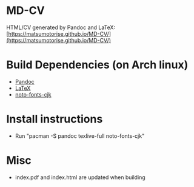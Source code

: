 # MD-CV
HTML/CV generated by Pandoc and LaTeX:
[https://matsumotorise.github.io/MD-CV/](https://matsumotorise.github.io/MD-CV/)

# Build Dependencies (on Arch linux)
+ [Pandoc](https://www.archlinux.org/packages/community/x86_64/pandoc/)
+ [LaTeX](https://www.archlinux.org/groups/x86_64/texlive-most/)
+ [noto-fonts-cjk](https://www.archlinux.org/packages/extra/any/noto-fonts-cjk/)

# Install instructions
+ Run "pacman -S pandoc texlive-full noto-fonts-cjk"

# Misc
+ index.pdf and index.html are updated when building
